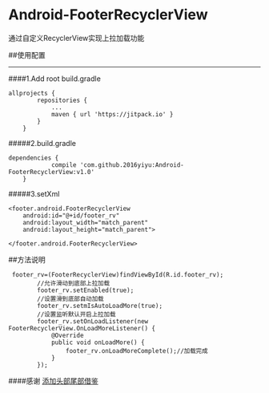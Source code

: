 # Android-FooterRecyclerView
通过自定义RecyclerView实现上拉加载功能

##使用配置<br>
_ _ _ _
####1.Add root build.gradle
```
allprojects {
		repositories {
			...
			maven { url 'https://jitpack.io' }
		}
	}
```
#####2.build.gradle
```
dependencies {
	        compile 'com.github.2016yiyu:Android-FooterRecyclerView:v1.0'
	}
```
#####3.setXml
```
<footer.android.FooterRecyclerView
    android:id="@+id/footer_rv"
    android:layout_width="match_parent"
    android:layout_height="match_parent">

</footer.android.FooterRecyclerView>
```
##方法说明
```
 footer_rv=(FooterRecyclerView)findViewById(R.id.footer_rv);
        //允许滑动到底部上拉加载
        footer_rv.setEnabled(true);
        //设置滑到底部自动加载
        footer_rv.setmIsAutoLoadMore(true);
        //设置监听默认开启上拉加载
        footer_rv.setOnLoadListener(new FooterRecyclerView.OnLoadMoreListener() {
            @Override
            public void onLoadMore() {
                footer_rv.onLoadMoreComplete();//加载完成
            }
        });
 ```
 ####感谢
 [添加头部尾部借鉴](http://blog.csdn.net/jxxfzgy/article/details/47012097)

